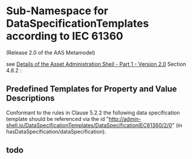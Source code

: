 # Sub-Namespace for DataSpecificationTemplates according to IEC 61360 
(Release 2.0 of the AAS Metamodel)

see [Details of the Asset Administration Shell - Part 1 - Version 2.0]() Section 4.8.2 :

## Predefined Templates for Property and Value Descriptions
Conformant to the rules in Clause 5.2.2 the following data specification template should be referenced via the id
"http://admin-shell.io/DataSpecificationTemplates/DataSpecificationIEC61360/2/0" (in hasDataSpecification/dataSpecification).


## todo